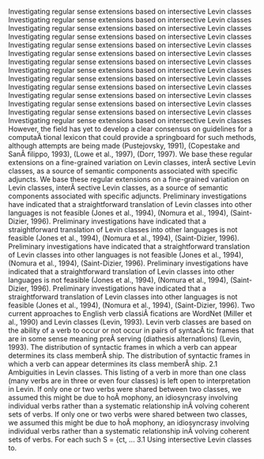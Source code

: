Investigating regular sense extensions based on intersective Levin classes
Investigating regular sense extensions based on intersective Levin classes
Investigating regular sense extensions based on intersective Levin classes
Investigating regular sense extensions based on intersective Levin classes
Investigating regular sense extensions based on intersective Levin classes
Investigating regular sense extensions based on intersective Levin classes
Investigating regular sense extensions based on intersective Levin classes
Investigating regular sense extensions based on intersective Levin classes
Investigating regular sense extensions based on intersective Levin classes
Investigating regular sense extensions based on intersective Levin classes
Investigating regular sense extensions based on intersective Levin classes
Investigating regular sense extensions based on intersective Levin classes
Investigating regular sense extensions based on intersective Levin classes
Investigating regular sense extensions based on intersective Levin classes
However, the field has yet to develop a clear consensus on guidelines for a computaÂ­ tional lexicon that could provide a springboard for such methods, although attempts are being made (Pustejovsky, 1991), (Copestake and SanÂ­ filippo, 1993), (Lowe et al., 1997), (Dorr, 1997).
We base these regular extensions on a fine-grained variation on Levin classes, interÂ­ sective Levin classes, as a source of semantic components associated with specific adjuncts.
We base these regular extensions on a fine-grained variation on Levin classes, interÂ­ sective Levin classes, as a source of semantic components associated with specific adjuncts.
Preliminary investigations have indicated that a straightforward translation of Levin classes into other languages is not feasible (Jones et al., 1994), (Nomura et al., 1994), (Saint-Dizier, 1996).
Preliminary investigations have indicated that a straightforward translation of Levin classes into other languages is not feasible (Jones et al., 1994), (Nomura et al., 1994), (Saint-Dizier, 1996).
Preliminary investigations have indicated that a straightforward translation of Levin classes into other languages is not feasible (Jones et al., 1994), (Nomura et al., 1994), (Saint-Dizier, 1996).
Preliminary investigations have indicated that a straightforward translation of Levin classes into other languages is not feasible (Jones et al., 1994), (Nomura et al., 1994), (Saint-Dizier, 1996).
Preliminary investigations have indicated that a straightforward translation of Levin classes into other languages is not feasible (Jones et al., 1994), (Nomura et al., 1994), (Saint-Dizier, 1996).
Two current approaches to English verb classiÂ­ fications are WordNet (Miller et al., 1990) and Levin classes (Levin, 1993).
Levin verb classes are based on the ability of a verb to occur or not occur in pairs of syntacÂ­ tic frames that are in some sense meaning preÂ­ serving (diathesis alternations) (Levin, 1993).
The distribution of syntactic frames in which a verb can appear determines its class memberÂ­ ship.
The distribution of syntactic frames in which a verb can appear determines its class memberÂ­ ship.
2.1 Ambiguities in Levin classes.
This listing of a verb in more than one class (many verbs are in three or even four classes) is left open to interpretation in Levin.
If only one or two verbs were shared between two classes, we assumed this might be due to hoÂ­ mophony, an idiosyncrasy involving individual verbs rather than a systematic relationship inÂ­ volving coherent sets of verbs.
If only one or two verbs were shared between two classes, we assumed this might be due to hoÂ­ mophony, an idiosyncrasy involving individual verbs rather than a systematic relationship inÂ­ volving coherent sets of verbs.
For each such S = {ct, ...
3.1 Using intersective Levin classes to.